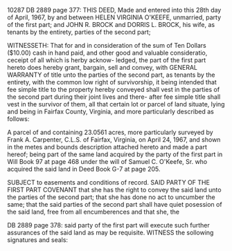 10287  DB 2889 page 377:
THIS DEED, Made and entered into this 28th day of April,
1967, by and between HELEN VIRGINIA O'KEEFE, unmarried, party of
the first part; and JOHN R. BROCK and DORRIS L. BROCK, his wife,
as tenants by the entirety, parties of the second part;

WITNESSETH: That for and in consideration of the sum of
Ten Dollars ($10.00) cash in hand paid, and other good and
valuable consideratio, ceceipt of all which is herby acknow-
ledged, the part of the first part hereto does hereby grant,
bargain, sell and convey, with GENERAL WARRANTY of title unto the
parties of the second part, as tenants by the entirety, with the
common low right of survivorship, it being intended that fee
simple title to the property hereby conveyed shall vest in the
parties of the second part during their joint lives and there-
after fee simple title shall vest in the survivor of them, all
that certain lot or parcel of land situate, lying and being
in Fairfax County, Virginia, and more particularly described
as follows:

A parcel of and containing 23.0561 acres,
more particularly surveyed by Frank A. Carpenter,
C.L.S. of Fairfax, Virginia, on April 24, 1967,
and shown in the metes and bounds description
attached hereto and made a part hereof;
being part of the same land acquired by the
party of the first part in Will Book 97 at
page 468 under the will of Samuel C. O'Keefe,
Sr. who acquired the said land in Deed Book
G-7 at page 205.

SUBJECT to easements and conditions of record.
SAID PARTY OF THE FIRST PART COVENANT that she has the
right to convey the said land unto the parties of the second
part; that she has done no act to uncumber the same; that the
said parties of the second part shall have quiet posession of
the said land, free from all encumberences and that she, the

DB 2889 page 378:
said party of the first part will execute such further
assurances of the said land as may be requisite.
WITNESS the sollowing signatures and seals: